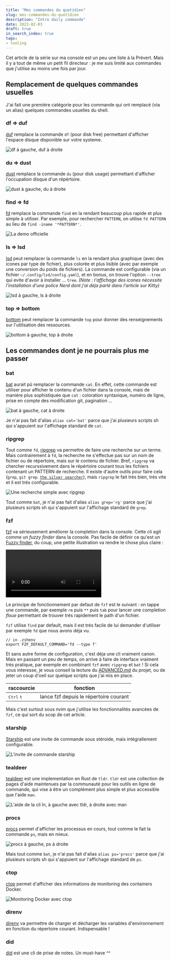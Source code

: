 ```yaml
---
title: "Mes commandes du quotidien"
slug: mes-commandes-du-quotidien
description: "Intro daily commande"
date: 2022-02-03
draft: true
in_search_index: true
tags:
- tooling
---
```


Cet article de la série sur ma console est un peu une liste à la Prévert. Mais il y a tout de même un petit fil directeur : je me suis limité aux commandes que j'utilise au moins une fois par jour.

## Remplacement de quelques commandes usuelles

J'ai fait une premiére catégorie pour les commande qui ont remplacé (via un alias) quelques commandes usuelles du shell.

### df => duf
[duf](https://github.com/muesli/duf) remplace la commande `df`  (pour disk free) permettant d'afficher l'espace disque disponible sur votre systeme.

![df à gauche, duf à droite](3_travaux/1_travaux-en-cours/la-console/attachments/df-vs-duf.png)

### du => dust
[dust](https://github.com/bootandy/dust) remplace la commande `du`  (pour disk usage) permettant d'afficher l'occupation disque d'un répértoire.

![dust à gauche, du à droite](3_travaux/1_travaux-en-cours/la-console/attachments/du-vs-dust.png)

### find => fd
[fd](https://github.com/sharkdp/fd) remplace la commande `find` en la rendant beaucoup plus rapide et plus simple à utiliser. Par exemple, pour rechercher `PATTERN`, on utilise `fd PATTERN` au lieu de `find -iname '*PATTERN*'`.

![La demo officielle](3_travaux/1_travaux-en-cours/la-console/attachments/fd.svg)

### ls => lsd
[lsd](https://github.com/Peltoche/lsd) peut remplacer la commande `ls` en la rendant plus graphique (avec des icones par type de fichier), plus colorée et plus lisible (avec par exemple une conversion du poids de fichiers). La commande est configurable (via un fichier `~/.config/lsd/config.yaml`), et en bonus, on trouve l'option `--tree` qui evite d'avoir à installer ... `tree`.
*(Note : l'affichage des icones nécessite l'installation d'une police Nerd dont j'ai déja parlé dans l'article sur Kitty)*

![lsd à gauche, ls à droite](3_travaux/1_travaux-en-cours/la-console/attachments/ls-vs-lsd.png)

### top => bottom
[bottom](https://github.com/ClementTsang/bottom) peut remplacer la commande `top` pour donner des renseignements sur l'utilisation des ressources.

![bottom à gauche, top à droite](3_travaux/1_travaux-en-cours/la-console/attachments/top-vs-bottom.png)

## Les commandes dont je ne pourrais plus me passer

### bat
[bat](https://github.com/sharkdp/bat) aurait pû remplacer la commande `cat`. En effet, cette commande est utiliser pour afficher le contenu d'un fichier dans la console, mais de maniére plus sophistiquée que `cat` : coloration syntaxique, numéro de ligne, prise en compte des modification git, pagination ...

![bat à gauche, cat à droite](3_travaux/1_travaux-en-cours/la-console/attachments/bat-vs-cat.png)

Je n'ai pas fait d'alias `alias cat='bat'` parce que j'ai plusieurs scripts sh qui s'appuient sur l'affichage standard de `cat`.

### ripgrep
Tout comme `fd`, [ripgrep](https://github.com/BurntSushi/ripgrep) va permettre de faire une recherche sur un terme. Mais contrairement à `fd`, la recherche ne s'effectue pas sur un nom de fichier ou de répertoire, mais sur le contenu de fichier. Bref, `ripgrep` va chercher recurssivement dans le répértoire courant tous les fichiers contenant un PATTERN de recherche. Il existe d'autre outils pour faire cela (`grep`, `git grep`. [`the silver searcher`](https://github.com/ggreer/the_silver_searcher)), mais `ripgrep` le fait trés bien, trés vite et il est trés configurable.

![Une recherche simple avec ripgrep](3_travaux/1_travaux-en-cours/la-console/attachments/ripgrep.png)

Tout comme `bat`, je n'ai pas fait d'alias `alias grep='rg'` parce que j'ai plusieurs scripts sh qui s'appuient sur l'affichage standard de `grep`.

### fzf
[fzf](https://github.com/junegunn/fzf#3-interactive-ripgrep-integration) va sérieusement améliorer la completion dans la console. Cette cli agit comme un *fuzzy finder* dans la console. Pas facile de définir ce qu'est un [Fuzzy finder](https://en.wikipedia.org/wiki/Fuzzy_finder), du coup, une petite illustration va rendre le chose plus claire :

![](3_travaux/1_travaux-en-cours/la-console/attachments/fzf-expansion.mp4)

Le principe de fonctionnement par defaut de `fzf` est le suivant : on tappe une commande, par exemple `rm` puis `**` puis `tab` pour lancer une completion *floue* permettant de trouver trés rapidement le path d'un fichier.

`fzf` utilise `find` par default, mais il est trés facile de lui demander d'utiliser par exemple `fd` que nous avons déja vu.

```
// in .zshenv
export FZF_DEFAULT_COMMAND='fd --type f'
```

Et sans autre forme de configuration, c'est déja une cli vraiment canon. Mais en passant un peu de temps, on arrive à faire de interface vraiment trés pratique, par exemple en combinant `fzf` avec `ripgrep` et `bat` ! Si cela vous interesse, je vous conseil la lecture du [ADVANCED.md](https://github.com/junegunn/fzf/blob/master/ADVANCED.md) du projet, ou de jeter un coup d'oeil sur quelque scripts que j'ai mis en place.

| raccourcie                   | fonction                               |
| ---------------------------- | -------------------------------------- |
| <kbd>Ctrl</kbd> <kbd>t</kbd> | lance fzf depuis le répertoire courant | 

Mais c'est surtout sous nvim que j'utilise les fonctionnalités avancées de `fzf`, ce qui sort du scop de cet article.

### starship
[Starship](https://starship.rs/guide/) est une invite de commande sous stéroide, mais intégrallement configurable.

![L'invite de commande starship](3_travaux/1_travaux-en-cours/la-console/attachments/starship.png)

### tealdeer
[tealdeer](https://github.com/dbrgn/tealdeer) est une implementation en Rust de `tldr`. `tldr` est une collection de pages d'aide maintenues par la communauté pour les outils en ligne de commande, qui vise à être un complément plus simple et plus accessible que l'aide `man`.

![L'aide de la cli ln, à gauche avec tldr, à droite avec man](3_travaux/1_travaux-en-cours/la-console/attachments/tldr-vs-man.png)

### procs
[procs](https://github.com/dalance/procs) permet d'afficher les processus en cours, tout comme le fait la commande `ps`, mais en mieux.

![procs à gauche, ps à droite](3_travaux/1_travaux-en-cours/la-console/attachments/procs-vs-ps.png)

Mais tout comme `bat`, je n'ai pas fait d'alias `alias ps='procs'` parce que j'ai plusieurs scripts sh qui s'appuient sur l'affichage standard de `ps`.

### ctop
[ctop](https://github.com/bcicen/ctop) permet d'afficher des informations de monitoring des containers Docker.

![Monitoring Docker avec ctop](3_travaux/1_travaux-en-cours/la-console/attachments/ctop.png)



### direnv
[direnv](https://direnv.net/) va permettre de charger et décharger les variables d'environnement en fonction du répertoire courant. Indispensable !

### did
[did](https://alexisjanvier.net/blog/journal-intime-dun-developpeur/) est une cli de prise de notes. Un must-have ^^
